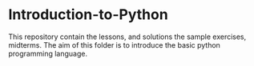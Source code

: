 # Introduction-to-Python
This repository contain the lessons, and solutions the sample exercises, midterms. The aim of this folder is to introduce the basic python programming language. 
